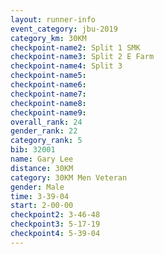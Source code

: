 ```yaml
---
layout: runner-info 
event_category: jbu-2019 
category_km: 30KM 
checkpoint-name2: Split 1 SMK 
checkpoint-name3: Split 2 E Farm 
checkpoint-name4: Split 3 
checkpoint-name5: 
checkpoint-name6: 
checkpoint-name7: 
checkpoint-name8: 
checkpoint-name9: 
overall_rank: 24
gender_rank: 22
category_rank: 5
bib: 32001
name: Gary Lee
distance: 30KM
category: 30KM Men Veteran
gender: Male
time: 3-39-04
start: 2-00-00
checkpoint2: 3-46-48
checkpoint3: 5-17-19
checkpoint4: 5-39-04
---
```

